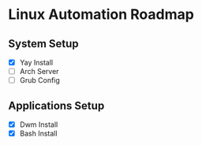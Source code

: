 # Linux Automation Roadmap

## System Setup
- [X] Yay Install
- [ ] Arch Server
- [ ] Grub Config

## Applications Setup
- [X] Dwm Install
- [X] Bash Install
